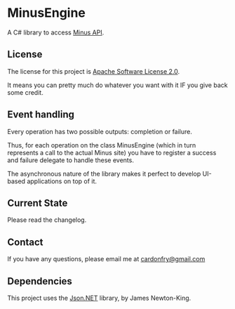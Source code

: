 MinusEngine
===========
A  C# library to access [Minus API](http://minus.com/pages/api).

License
-------
The license for this project is [Apache Software License 2.0](http://www.apache.org/licenses/LICENSE-2.0.html).

It means you can pretty much do whatever you want with it IF you give back some credit.

Event handling
--------------
Every operation has two possible outputs: completion or failure.

Thus, for each operation on the class MinusEngine (which in turn represents a call to the actual Minus site) you have to register a success and failure delegate to handle these events.

The asynchronous nature of the library makes it perfect to develop UI-based applications on top of it.

Current State
-------------
Please read the changelog.

Contact
-------
If you have any questions, please email me at cardonfry@gmail.com

Dependencies
------------
This project uses the [Json.NET](http://json.codeplex.com/) library, by James Newton-King.